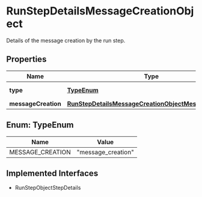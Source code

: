 

# RunStepDetailsMessageCreationObject

Details of the message creation by the run step.

## Properties

| Name | Type | Description | Notes |
|------------ | ------------- | ------------- | -------------|
|**type** | [**TypeEnum**](#TypeEnum) | Always &#x60;message_creation&#x60;&#x60;. |  |
|**messageCreation** | [**RunStepDetailsMessageCreationObjectMessageCreation**](RunStepDetailsMessageCreationObjectMessageCreation.md) |  |  |



## Enum: TypeEnum

| Name | Value |
|---- | -----|
| MESSAGE_CREATION | &quot;message_creation&quot; |


## Implemented Interfaces

* RunStepObjectStepDetails


